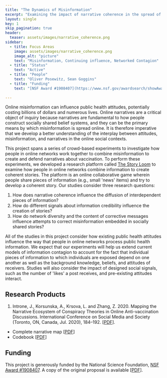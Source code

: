 ```yaml
---
title: "The Dynamics of Misinformation"
excerpt: "Examining the impact of narrative coherence in the spread of misinformation online"
layout: single
key: 1
skip_pagination: true
header:
  teaser: assets/images/narrative_coherence.png
sidebar:
  - title: Focus Areas
    image: assets/images/narrative_coherence.png
    image_alt: "picture"
    text: "Misinformation, Continuing influence, Networked Contagion"
  - title: "Status"
    text: "Active"
  - title: "People"
    text: "Oliver Posewitz, Sean Goggins"
  - title: "Funding"
    text: "[NSF Award #1908407](https://www.nsf.gov/awardsearch/showAward?AWD_ID=1908407&HistoricalAwards=false)"
  
---
```

Online misinformation can influence public health attitudes, potentially costing billions of dollars and numerous lives. Online narratives are a critical object of inquiry because narratives are fundamental to how people construct socially shared belief systems, and they can be the primary means by which misinformation is spread online. It is therefore imperative that we develop a better understanding of the interplay between attitudes, misinformation, and narratives in the online social contexts. 

This project spans a series of crowd-based experiments to investigate how people in online networks work together to combine misinformation to create and defend narratives about vaccination. To perform these experiments, we developed a research platform called [The Story Loom](https://github.com/jintrone/loom) to examine how people in online networks combine information to create coherent stories. The platform is an online collaborative game wherein people share pieces of information (e.g., small 'news' items) and try to develop a coherent story. Our studies consider three research questions: 

1. How does narrative coherence influence the diffusion of interdependent pieces of information? 
2. How do different signals about information credibility influence the creation of stories? 
3. How do network diversity and the content of corrective messages influence attempts to correct misinformation embedded in socially shared stories? 

All of the studies in this project consider how existing public health attitudes influence the way that people in online networks process public health information. We expect that our experiments will help us extend current models of information contagion to account for the fact that individual pieces of information to which individuals are exposed depend on one another as well as the background knowledge, beliefs, and attitudes of receivers. Studies will also consider the impact of designed social signals, such as the number of 'likes' a post receives, and pre-existing attitudes interact.

## Research Products

1. Introne, J., Korsunska, A., Krsova, L. and Zhang, Z. 2020. Mapping the Narrative Ecosystem of Conspiracy Theories in Online Anti-vaccination Discussions. International Conference on Social Media and Society (Toronto, ON, Canada, Jul. 2020), 184–192. \[[PDF](/assets/downloads/SMS_2020.pdf)\].
  - Complete narrative map \[[PDF](/assets/downloads/map-CTs-SMSociety2020.pdf)\]
  - Codebook \[[PDF](/assets/downloads/codebook-CT-narratives_SMSociety2020.pdf)\]



## Funding

This project is generously funded by the National Science Foundation, [NSF Award #1908407](https://www.nsf.gov/awardsearch/showAward?AWD_ID=1908407&HistoricalAwards=false). A copy of the original proposal is available \[[PDF](/assets/downloads/CHS.Small.jintrone.final.pdf)\].

